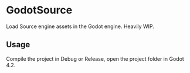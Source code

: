 # GodotSource
Load Source engine assets in the Godot engine. Heavily WIP.

## Usage

Compile the project in Debug or Release, open the project folder in Godot 4.2.
